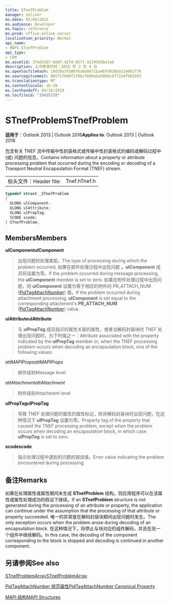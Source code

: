 ```yaml
---
title: STnefProblem
manager: soliver
ms.date: 03/09/2015
ms.audience: Developer
ms.topic: reference
ms.prod: office-online-server
localization_priority: Normal
api_name:
- MAPI.STnefProblem
api_type:
- COM
ms.assetid: 3fe651b7-0ddf-42fd-8277-9224505be1a8
description: 上次修改时间：2015 年 3 月 9 日
ms.openlocfilehash: 19d20a3fb06f6a0a0671ba4bfd938da314001778
ms.sourcegitcommit: 8657170d071f9bcf680aba50b9c07f2a4fb82283
ms.translationtype: MT
ms.contentlocale: zh-CN
ms.lasthandoff: 04/28/2019
ms.locfileid: "33435178"
---
```

# <a name="stnefproblem"></a><span data-ttu-id="590c1-103">STnefProblem</span><span class="sxs-lookup"><span data-stu-id="590c1-103">STnefProblem</span></span>

  
  
<span data-ttu-id="590c1-104">**适用于**：Outlook 2013 | Outlook 2016</span><span class="sxs-lookup"><span data-stu-id="590c1-104">**Applies to**: Outlook 2013 | Outlook 2016</span></span> 
  
<span data-ttu-id="590c1-105">包含有关 TNEF 流中传输中性封装格式或传输中性封装格式的编码或解码过程中 (或) 问题的信息。</span><span class="sxs-lookup"><span data-stu-id="590c1-105">Contains information about a property or attribute processing problem that occurred during the encoding or decoding of a Transport Neutral Encapsulation Format (TNEF) stream.</span></span>
  
|||
|:-----|:-----|
|<span data-ttu-id="590c1-106">标头文件：</span><span class="sxs-lookup"><span data-stu-id="590c1-106">Header file:</span></span>  <br/> |<span data-ttu-id="590c1-107">Tnef.h</span><span class="sxs-lookup"><span data-stu-id="590c1-107">Tnef.h</span></span>  <br/> |
   
```cpp
typedef struct _STnefProblem
{
  ULONG ulComponent;
  ULONG ulAttribute;
  ULONG ulPropTag;
  SCODE scode;
} STnefProblem;

```

## <a name="members"></a><span data-ttu-id="590c1-108">Members</span><span class="sxs-lookup"><span data-stu-id="590c1-108">Members</span></span>

 <span data-ttu-id="590c1-109">**ulComponent**</span><span class="sxs-lookup"><span data-stu-id="590c1-109">**ulComponent**</span></span>
  
> <span data-ttu-id="590c1-110">出现问题的处理类型。</span><span class="sxs-lookup"><span data-stu-id="590c1-110">The type of processing during which the problem occurred.</span></span> <span data-ttu-id="590c1-111">如果在邮件处理过程中出现问题 **，ulComponent** 成员将设置为零。</span><span class="sxs-lookup"><span data-stu-id="590c1-111">If the problem occurred during message processing, the **ulComponent** member is set to zero.</span></span> <span data-ttu-id="590c1-112">如果在附件处理过程中出现问题，则 **ulComponent** 设置为等于相应的附件的 PR_ATTACH_NUM  ([PidTagAttachNumber](pidtagattachnumber-canonical-property.md)) 值。</span><span class="sxs-lookup"><span data-stu-id="590c1-112">If the problem occurred during attachment processing, **ulComponent** is set equal to the corresponding attachment's **PR_ATTACH_NUM** ([PidTagAttachNumber](pidtagattachnumber-canonical-property.md)) value.</span></span>
    
 <span data-ttu-id="590c1-113">**ulAttribute**</span><span class="sxs-lookup"><span data-stu-id="590c1-113">**ulAttribute**</span></span>
  
> <span data-ttu-id="590c1-114">与 **ulPropTag** 成员指示的属性关联的属性，或者当解码封装块时 TNEF 处理出现问题时，为下列值之一：</span><span class="sxs-lookup"><span data-stu-id="590c1-114">Attribute associated with the property indicated by the **ulPropTag** member or, when the TNEF processing problem occurs when decoding an encapsulation block, one of the following values:</span></span> 
    
 <span data-ttu-id="590c1-115">_attMAPIProps_</span><span class="sxs-lookup"><span data-stu-id="590c1-115">_attMAPIProps_</span></span>
  
> <span data-ttu-id="590c1-116">邮件级别</span><span class="sxs-lookup"><span data-stu-id="590c1-116">Message level</span></span>
    
 <span data-ttu-id="590c1-117">_attAttachment_</span><span class="sxs-lookup"><span data-stu-id="590c1-117">_attAttachment_</span></span>
  
> <span data-ttu-id="590c1-118">附件级别</span><span class="sxs-lookup"><span data-stu-id="590c1-118">Attachment level</span></span>
    
 <span data-ttu-id="590c1-119">**ulPropTag**</span><span class="sxs-lookup"><span data-stu-id="590c1-119">**ulPropTag**</span></span>
  
> <span data-ttu-id="590c1-120">导致 TNEF 处理问题的属性的属性标记，除非解码封装块时出现问题，在这种情况下 **ulPropTag** 设置为零。</span><span class="sxs-lookup"><span data-stu-id="590c1-120">Property tag of the property that caused the TNEF processing problem, except when the problem occurs when decoding an encapsulation block, in which case **ulPropTag** is set to zero.</span></span> 
    
 <span data-ttu-id="590c1-121">**scode**</span><span class="sxs-lookup"><span data-stu-id="590c1-121">**scode**</span></span>
  
> <span data-ttu-id="590c1-122">指示处理过程中遇到的问题的错误值。</span><span class="sxs-lookup"><span data-stu-id="590c1-122">Error value indicating the problem encountered during processing.</span></span>
    
## <a name="remarks"></a><span data-ttu-id="590c1-123">备注</span><span class="sxs-lookup"><span data-stu-id="590c1-123">Remarks</span></span>

<span data-ttu-id="590c1-124">如果在处理属性或属性期间未生成 **STnefProblem** 结构，则应用程序可以在该属性或属性处理成功的假设下继续。</span><span class="sxs-lookup"><span data-stu-id="590c1-124">If an **STnefProblem** structure is not generated during the processing of an attribute or property, the application can continue under the assumption that the processing of that attribute or property succeeded.</span></span> <span data-ttu-id="590c1-125">唯一的异常是在解码封装块期间出现问题时发生。</span><span class="sxs-lookup"><span data-stu-id="590c1-125">The only exception occurs when the problem arose during decoding of an encapsulation block.</span></span> <span data-ttu-id="590c1-126">在这种情况下，将停止与块对应的组件解码，并且在另一个组件中继续解码。</span><span class="sxs-lookup"><span data-stu-id="590c1-126">In this case, the decoding of the component corresponding to the block is stopped and decoding is continued in another component.</span></span> 
  
## <a name="see-also"></a><span data-ttu-id="590c1-127">另请参阅</span><span class="sxs-lookup"><span data-stu-id="590c1-127">See also</span></span>



[<span data-ttu-id="590c1-128">STnefProblemArray</span><span class="sxs-lookup"><span data-stu-id="590c1-128">STnefProblemArray</span></span>](stnefproblemarray.md)
  
[<span data-ttu-id="590c1-129">PidTagAttachNumber 规范属性</span><span class="sxs-lookup"><span data-stu-id="590c1-129">PidTagAttachNumber Canonical Property</span></span>](pidtagattachnumber-canonical-property.md)


[<span data-ttu-id="590c1-130">MAPI 结构</span><span class="sxs-lookup"><span data-stu-id="590c1-130">MAPI Structures</span></span>](mapi-structures.md)


